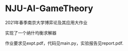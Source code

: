 # NJU-AI-GameTheory

2021年春季南京大学博弈论及其应用大作业



实现了一个纳什均衡求解器



作业要求见expt.pdf，代码见main.py，实验报告见report.pdf.
